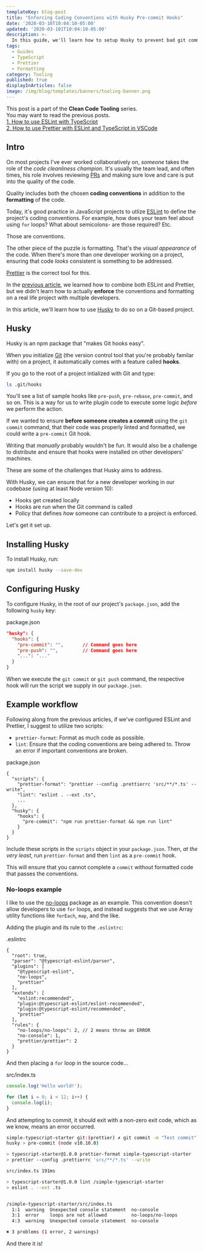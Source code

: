 ```yaml
---
templateKey: blog-post
title: "Enforcing Coding Conventions with Husky Pre-commit Hooks"
date: '2020-03-10T10:04:10-05:00'
updated: '2020-03-101T10:04:10-05:00'
description: >-
  In this guide, we'll learn how to setup Husky to prevent bad git commits and enforce code standards in your project.
tags:
  - Guides
  - TypeScript
  - Prettier
  - Formatting 
category: Tooling
published: true
displayInArticles: false
image: /img/blog/templates/banners/tooling-banner.png
---
```


<p class="special-quote">This post is a part of the <b>Clean Code Tooling</b> series. <br/>You may want to read the previous posts.<br/><a href="/blogs/typescript/eslint-for-typescript/">1. How to use ESLint with TypeScript</a><br/><a href="/blogs/tooling/prettier/">2. How to use Prettier with ESLint and TypeScript in VSCode</a></p>

## Intro

On most projects I've ever worked collaboratively on, _someone_ takes the role of the _code cleanliness champion_. It's usually the team lead, and often times, his role involves reviewing [PRs](https://help.github.com/en/github/collaborating-with-issues-and-pull-requests/about-pull-requests) and making sure love and care is put into the quality of the code.

Quality includes both the chosen **coding conventions** in addition to the **formatting** of the code.

Today, it's good practice in JavaScript projects to utlize [ESLint](/blogs/typescript/eslint-for-typescript/) to define the project's coding conventions. For example, how does your team feel about using `for` loops? What about semicolons- are those required? Etc.

Those are conventions.

The other piece of the puzzle is formatting. That's the _visual appearance_ of the code. When there's more than one developer working on a project, ensuring that code _looks_ consistent is something to be addressed.

[Prettier](/blogs/tooling/prettier/) is the correct tool for this.

In the [previous article](/blogs/tooling/prettier/), we learned how to combine both ESLint and Prettier, but we didn't learn how to actually **enforce** the conventions and formatting on a real life project with multiple developers.

In this article, we'll learn how to use [Husky](https://github.com/typicode/husky) to do so on a Git-based project.

## Husky

Husky is an npm package that "makes Git hooks easy".

When you initialize [Git](https://git-scm.com/) (the version control tool that you're probably familar with) on a project, it automatically comes with a feature called **hooks**.

If you go to the root of a project intialized with Git and type:

```bash
ls .git/hooks
```

You'll see a list of sample hooks like `pre-push`, `pre-rebase`, `pre-commit`, and so on. This is a way for us to write plugin code to execute some logic _before_ we perform the action.

If we wanted to ensure **before someone creates a commit** using the `git commit` command, that their code was properly linted and formatted, we could write a `pre-commit` Git hook.

Writing that _manually_ probably wouldn't be fun. It would also be a challenge to distribute and ensure that hooks were installed on other developers' machines.

These are some of the challenges that Husky aims to address.

With Husky, we can ensure that for a new developer working in our codebase (using at least Node version 10):

- Hooks get created locally
- Hooks are run when the Git command is called
- Policy that defines _how_ someone can contribute to a project is enforced.

Let's get it set up.

## Installing Husky

To install Husky, run:

```bash
npm install husky --save-dev
```

## Configuring Husky

To configure Husky, in the root of our project's `package.json`, add the following `husky` key:

<div class="filename">package.json</div>

```json
"husky": {
  "hooks": {
    "pre-commit": "",       // Command goes here
    "pre-push": "",         // Command goes here
    "...": "..."
  }
}
```

When we execute the `git commit` or `git push` command, the respective hook will run the script we supply in our `package.json`.

## Example workflow

Following along from the previous articles, if we've configured ESLint and Prettier, I suggest to utilize two scripts: 

- `prettier-format`: Format as much code as possible.
- `lint`: Ensure that the coding conventions are being adhered to. Throw an error if important conventions are broken.

<div class="filename">package.json</div>

```json{3,4,9}
{
  "scripts": {
    "prettier-format": "prettier --config .prettierrc 'src/**/*.ts' --write",
    "lint": "eslint . --ext .ts",
    ...
  },
  "husky": {
    "hooks": {
      "pre-commit": "npm run prettier-format && npm run lint"
    }
  }
}
```

Include these scripts in the `scripts` object in your `package.json`. Then, _at the very least_, run `prettier-format` and then `lint` as a `pre-commit` hook.

This will ensure that you cannot complete a `commit` without formatted code that passes the conventions.

### No-loops example

I like to use the [no-loops](https://github.com/buildo/eslint-plugin-no-loops) package as an example. This convention doesn't allow developers to use `for` loops, and instead suggests that we use Array utility functions like `forEach`, `map`, and the like.

Adding the plugin and its rule to the `.eslintrc`:

<div class="filename">.eslintrc</div>

```json{6,16}
{
  "root": true,
  "parser": "@typescript-eslint/parser",
  "plugins": [
    "@typescript-eslint",
    "no-loops",
    "prettier"
  ],
  "extends": [
    "eslint:recommended",
    "plugin:@typescript-eslint/eslint-recommended",
    "plugin:@typescript-eslint/recommended",
    "prettier"
  ],
  "rules": {
    "no-loops/no-loops": 2, // 2 means throw an ERROR 
    "no-console": 1,
    "prettier/prettier": 2
  }
}
```

And then placing a `for` loop in the source code...

<div class="filename">src/index.ts</div>

```typescript
console.log('Hello world!');

for (let i = 0; i < 12; i++) {
  console.log(i);
}
```

And attempting to commit, it should exit with a non-zero exit code, which as we know, means an error occurred.

```bash
simple-typescript-starter git:(prettier) ✗ git commit -m "Test commit"
husky > pre-commit (node v10.10.0)

> typescript-starter@1.0.0 prettier-format simple-typescript-starter
> prettier --config .prettierrc 'src/**/*.ts' --write

src/index.ts 191ms

> typescript-starter@1.0.0 lint /simple-typescript-starter
> eslint . --ext .ts


/simple-typescript-starter/src/index.ts
  1:1  warning  Unexpected console statement  no-console
  3:1  error    loops are not allowed         no-loops/no-loops
  4:3  warning  Unexpected console statement  no-console

✖ 3 problems (1 error, 2 warnings)
```

And there it is!





